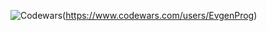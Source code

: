 ![Codewars](https://github.r2v.ch/codewars?user=EvgenProg&stroke=%23BB432C)(https://www.codewars.com/users/EvgenProg)
